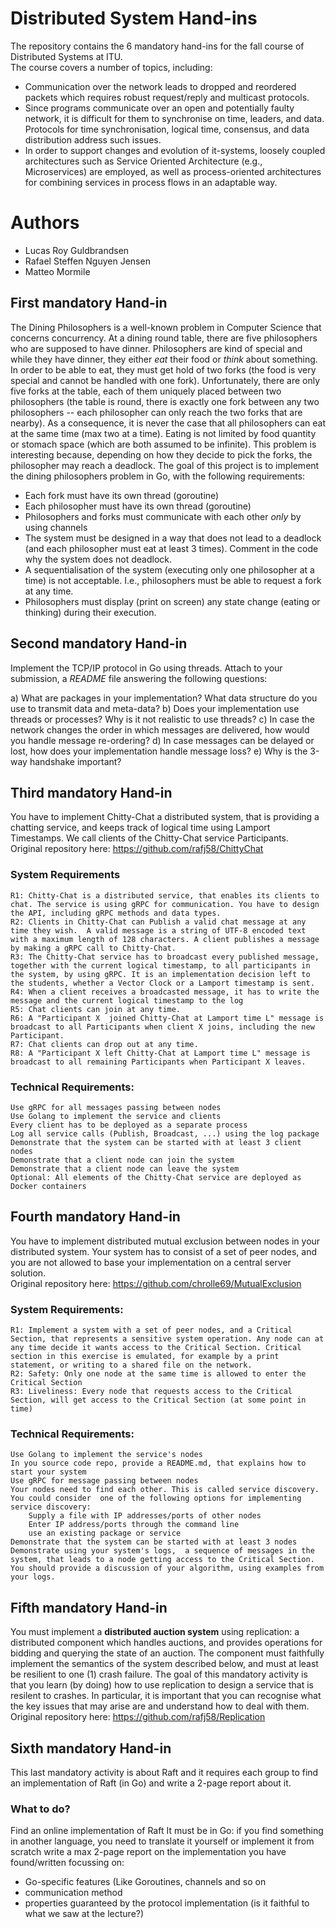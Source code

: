 # Distributed System Hand-ins
The repository contains the 6 mandatory hand-ins for the fall course of Distributed Systems at ITU. \
The course covers a number of topics, including: 
  - Communication over the network leads to dropped and reordered packets which requires robust request/reply and multicast protocols. 
  - Since programs communicate over an open and potentially faulty network, it is difficult for them to synchronise on time, leaders, and data. Protocols for time synchronisation, logical time, consensus, and data distribution address such issues. 
  - In order to support changes and evolution of it-systems, loosely coupled architectures such as Service Oriented Architecture (e.g., Microservices) are employed, as well as process-oriented architectures for combining services in process flows in an adaptable way. 


# Authors
- Lucas Roy Guldbrandsen
- Rafael Steffen Nguyen Jensen
- Matteo Mormile

## First mandatory Hand-in
The Dining Philosophers is a well-known problem in Computer Science that concerns concurrency. At a dining round table, there are five philosophers who are supposed to have dinner. Philosophers are kind of special and while they have dinner, they either *eat* their food or *think* about something. In order to be able to eat, they must get hold of two forks (the food is very special and cannot be handled with one fork). Unfortunately, there are only five forks at the table, each of them uniquely placed between two philosophers (the table is round, there is exactly one fork between any two philosophers -- each philosopher can only reach the two forks that are nearby). As a consequence, it is never the case that all philosophers can eat at the same time (max two at a time).  Eating is not limited by food quantity or stomach space (which are both assumed to be infinite). This problem is interesting because, depending on how they decide to pick the forks, the philosopher may reach a deadlock.
The goal of this project is to implement the dining philosophers problem in Go, with the following requirements:

- Each fork must have its own thread (goroutine) 
- Each philosopher must have its own thread (goroutine) 
- Philosophers and forks must communicate with each other *only* by  using channels 
- The system must be designed in a way that does not lead to a deadlock  (and each philosopher must eat at least 3 times).  Comment in the code why the system does not deadlock. 
- A sequentialisation of the system (executing only one philosopher at a time) is not acceptable. I.e., philosophers must be able to request a fork at any time. 
- Philosophers must display (print on screen) any state change (eating or thinking) during their execution.

## Second mandatory Hand-in
Implement the TCP/IP protocol in Go using threads. 
Attach to your submission, a *README* file answering the following questions:

a) What are packages in your implementation? What data structure do you use to transmit data and meta-data?
b) Does your implementation use threads or processes? Why is it not realistic to use threads?
c) In case the network changes the order in which messages are delivered, how would you handle message re-ordering?
d) In case messages can be delayed or lost, how does your implementation handle message loss?
e) Why is the 3-way handshake important?

## Third mandatory Hand-in
You have to implement Chitty-Chat a distributed system, that is providing a chatting service, and keeps track of logical time using Lamport Timestamps.
We call clients of the Chitty-Chat service Participants. \
Original repository here: https://github.com/rafj58/ChittyChat

### System Requirements
    R1: Chitty-Chat is a distributed service, that enables its clients to chat. The service is using gRPC for communication. You have to design the API, including gRPC methods and data types. 
    R2: Clients in Chitty-Chat can Publish a valid chat message at any time they wish.  A valid message is a string of UTF-8 encoded text with a maximum length of 128 characters. A client publishes a message by making a gRPC call to Chitty-Chat.
    R3: The Chitty-Chat service has to broadcast every published message, together with the current logical timestamp, to all participants in the system, by using gRPC. It is an implementation decision left to the students, whether a Vector Clock or a Lamport timestamp is sent.
    R4: When a client receives a broadcasted message, it has to write the message and the current logical timestamp to the log
    R5: Chat clients can join at any time. 
    R6: A "Participant X  joined Chitty-Chat at Lamport time L" message is broadcast to all Participants when client X joins, including the new Participant.
    R7: Chat clients can drop out at any time. 
    R8: A "Participant X left Chitty-Chat at Lamport time L" message is broadcast to all remaining Participants when Participant X leaves.

 ### Technical Requirements:
    Use gRPC for all messages passing between nodes
    Use Golang to implement the service and clients
    Every client has to be deployed as a separate process
    Log all service calls (Publish, Broadcast, ...) using the log package
    Demonstrate that the system can be started with at least 3 client nodes 
    Demonstrate that a client node can join the system
    Demonstrate that a client node can leave the system
    Optional: All elements of the Chitty-Chat service are deployed as Docker containers

## Fourth mandatory Hand-in
You have to implement distributed mutual exclusion between nodes in your distributed system. 
Your system has to consist of a set of peer nodes, and you are not allowed to base your implementation on a central server solution. \
Original repository here: https://github.com/chrolle69/MutualExclusion

### System Requirements:
```
R1: Implement a system with a set of peer nodes, and a Critical Section, that represents a sensitive system operation. Any node can at any time decide it wants access to the Critical Section. Critical section in this exercise is emulated, for example by a print statement, or writing to a shared file on the network.
R2: Safety: Only one node at the same time is allowed to enter the Critical Section 
R3: Liveliness: Every node that requests access to the Critical Section, will get access to the Critical Section (at some point in time)
```

### Technical Requirements:
    Use Golang to implement the service's nodes
    In you source code repo, provide a README.md, that explains how to start your system
    Use gRPC for message passing between nodes
    Your nodes need to find each other. This is called service discovery. You could consider  one of the following options for implementing service discovery:
        Supply a file with IP addresses/ports of other nodes
        Enter IP address/ports through the command line
        use an existing package or service
    Demonstrate that the system can be started with at least 3 nodes
    Demonstrate using your system's logs,  a sequence of messages in the system, that leads to a node getting access to the Critical Section. You should provide a discussion of your algorithm, using examples from your logs.

## Fifth mandatory Hand-in
You must implement a **distributed auction system** using replication: a distributed component which handles auctions, and provides operations for bidding and querying the state of an auction. The component must faithfully implement the semantics of the system described below, and must at least be resilient to one (1) crash failure.
The goal of this mandatory activity is that you learn (by doing) how to use replication to design a service that is resilent to crashes. In particular, it is important that you can recognise what the key issues that may arise are and understand how to deal with them. \
Original repository here: https://github.com/rafj58/Replication

## Sixth mandatory Hand-in
This last mandatory activity is about Raft and it requires each group to find an implementation of Raft (in Go) and write a 2-page report about it. 

### What to do? 
Find an online implementation of Raft
It must be in Go: if you find something in another language, you need to translate it yourself or implement it from scratch write a max 2-page report on the implementation you have found/written focussing on:
- Go-specific features (Like Goroutines, channels and so on
- communication method
- properties guaranteed by the protocol implementation (is it faithful to what we saw at the lecture?)
